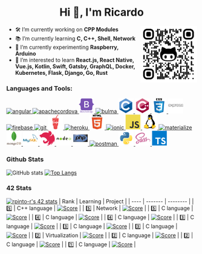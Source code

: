 <h1 align="center">Hi 🖖, I'm Ricardo</h1>
<img width="150" align='right' src="qr-code.svg">

- 🛠️ I’m currently working on **CPP Modules**
- 📚 I’m currently learning **C, C++, Shell, Network**
- 🧪 I’m currently experimenting **Raspberry, Arduino**
- 👀 I’m interested to learn **React.js, React Native, Vue.js, Kotlin, Swift, Gatsby, GraphQL, Docker, Kubernetes, Flask, Django, Go, Rust**

<h3 align="left">Languages and Tools:</h3>
<p align="left"> <a href="https://angular.io" target="_blank" rel="noreferrer"> <img src="https://angular.io/assets/images/logos/angular/angular.svg" alt="angular" width="40" height="40"/> </a> <a href="https://cordova.apache.org/" target="_blank" rel="noreferrer"> <img src="https://www.vectorlogo.zone/logos/apache_cordova/apache_cordova-icon.svg" alt="apachecordova" width="40" height="40"/> </a> <a href="https://getbootstrap.com" target="_blank" rel="noreferrer"> <img src="https://raw.githubusercontent.com/devicons/devicon/master/icons/bootstrap/bootstrap-plain-wordmark.svg" alt="bootstrap" width="40" height="40"/> </a> <a href="https://bulma.io/" target="_blank" rel="noreferrer"> <img src="https://raw.githubusercontent.com/gilbarbara/logos/804dc257b59e144eaca5bc6ffd16949752c6f789/logos/bulma.svg" alt="bulma" width="40" height="40"/> </a> <a href="https://www.cprogramming.com/" target="_blank" rel="noreferrer"> <img src="https://raw.githubusercontent.com/devicons/devicon/master/icons/c/c-original.svg" alt="c" width="40" height="40"/> </a> <a href="https://www.cplusplus.com/" target="_blank" rel="noreferrer"> <img src="https://raw.githubusercontent.com/devicons/devicon/master/icons/cplusplus/cplusplus-original.svg" alt="cplusplus" width="40" height="40"/> </a> <a href="https://www.w3schools.com/css/" target="_blank" rel="noreferrer"> <img src="https://raw.githubusercontent.com/devicons/devicon/master/icons/css3/css3-original-wordmark.svg" alt="css3" width="40" height="40"/> </a> <a href="https://expressjs.com" target="_blank" rel="noreferrer"> <img src="https://raw.githubusercontent.com/devicons/devicon/master/icons/express/express-original-wordmark.svg" alt="express" width="40" height="40"/> </a> <a href="https://firebase.google.com/" target="_blank" rel="noreferrer"> <img src="https://www.vectorlogo.zone/logos/firebase/firebase-icon.svg" alt="firebase" width="40" height="40"/> </a> <a href="https://git-scm.com/" target="_blank" rel="noreferrer"> <img src="https://www.vectorlogo.zone/logos/git-scm/git-scm-icon.svg" alt="git" width="40" height="40"/> </a> <a href="https://gulpjs.com" target="_blank" rel="noreferrer"> <img src="https://raw.githubusercontent.com/devicons/devicon/master/icons/gulp/gulp-plain.svg" alt="gulp" width="40" height="40"/> </a> <a href="https://heroku.com" target="_blank" rel="noreferrer"> <img src="https://www.vectorlogo.zone/logos/heroku/heroku-icon.svg" alt="heroku" width="40" height="40"/> </a> <a href="https://www.w3.org/html/" target="_blank" rel="noreferrer"> <img src="https://raw.githubusercontent.com/devicons/devicon/master/icons/html5/html5-original-wordmark.svg" alt="html5" width="40" height="40"/> </a> <a href="https://ionicframework.com" target="_blank" rel="noreferrer"> <img src="https://upload.wikimedia.org/wikipedia/commons/d/d1/Ionic_Logo.svg" alt="ionic" width="40" height="40"/> </a> <a href="https://developer.mozilla.org/en-US/docs/Web/JavaScript" target="_blank" rel="noreferrer"> <img src="https://raw.githubusercontent.com/devicons/devicon/master/icons/javascript/javascript-original.svg" alt="javascript" width="40" height="40"/> </a> <a href="https://www.linux.org/" target="_blank" rel="noreferrer"> <img src="https://raw.githubusercontent.com/devicons/devicon/master/icons/linux/linux-original.svg" alt="linux" width="40" height="40"/> </a> <a href="https://materializecss.com/" target="_blank" rel="noreferrer"> <img src="https://raw.githubusercontent.com/prplx/svg-logos/5585531d45d294869c4eaab4d7cf2e9c167710a9/svg/materialize.svg" alt="materialize" width="40" height="40"/> </a> <a href="https://www.mongodb.com/" target="_blank" rel="noreferrer"> <img src="https://raw.githubusercontent.com/devicons/devicon/master/icons/mongodb/mongodb-original-wordmark.svg" alt="mongodb" width="40" height="40"/> </a> <a href="https://www.mysql.com/" target="_blank" rel="noreferrer"> <img src="https://raw.githubusercontent.com/devicons/devicon/master/icons/mysql/mysql-original-wordmark.svg" alt="mysql" width="40" height="40"/> </a> <a href="https://nestjs.com/" target="_blank" rel="noreferrer"> <img src="https://raw.githubusercontent.com/devicons/devicon/master/icons/nestjs/nestjs-plain.svg" alt="nestjs" width="40" height="40"/> </a> <a href="https://nodejs.org" target="_blank" rel="noreferrer"> <img src="https://raw.githubusercontent.com/devicons/devicon/master/icons/nodejs/nodejs-original-wordmark.svg" alt="nodejs" width="40" height="40"/> </a> <a href="https://www.php.net" target="_blank" rel="noreferrer"> <img src="https://raw.githubusercontent.com/devicons/devicon/master/icons/php/php-original.svg" alt="php" width="40" height="40"/> </a> <a href="https://postman.com" target="_blank" rel="noreferrer"> <img src="https://www.vectorlogo.zone/logos/getpostman/getpostman-icon.svg" alt="postman" width="40" height="40"/> </a> <a href="https://www.python.org" target="_blank" rel="noreferrer"> <img src="https://raw.githubusercontent.com/devicons/devicon/master/icons/python/python-original.svg" alt="python" width="40" height="40"/> </a> <a href="https://sass-lang.com" target="_blank" rel="noreferrer"> <img src="https://raw.githubusercontent.com/devicons/devicon/master/icons/sass/sass-original.svg" alt="sass" width="40" height="40"/> </a> <a href="https://www.typescriptlang.org/" target="_blank" rel="noreferrer"> <img src="https://raw.githubusercontent.com/devicons/devicon/master/icons/typescript/typescript-original.svg" alt="typescript" width="40" height="40"/> </a> </p>


### Github Stats
![GitHub stats](https://github-readme-stats.vercel.app/api?username=ricardoreves&theme=default&show_icons=true&hide_border=true&count_private=true)
[![Top Langs](https://github-readme-stats.vercel.app/api/top-langs/?username=ricardoreves&layout=compact&card_width=445&langs_count=10&hide=roff,perl,objective-c&count_private=true)](https://github.com/anuraghazra/github-readme-stats)


### 42 Stats
[![rpinto-r's 42 stats](https://badge42.vercel.app/api/v2/cl32304lm001109mhd3e8n7m3/stats?cursusId=21&coalitionId=192)](https://github.com/JaeSeoKim/badge42)
| Rank | Learning       | Project                                                                                                                              |
| ---- | -------        | --------                                                                                                                             |
| 5️⃣   | C++ language   | [![Score](https://42-project-badge.glitch.me/users/rpinto-r/project/CPP_Module_01)](https://github.com/ricardoreves/42-cpp-modules)    |
| 5️⃣   | Network        | [![Score](https://42-project-badge.glitch.me/users/rpinto-r/project/Net_Practice)](https://github.com/ricardoreves/42-net-practice)   |
| 5️⃣   | C language     | [![Score](https://42-project-badge.glitch.me/users/rpinto-r/project/MiniRT)](https://github.com/ricardoreves/42-minirt)              |
| 4️⃣   | C language     | [![Score](https://42-project-badge.glitch.me/users/rpinto-r/project/Minishell)](https://github.com/ricardoreves/42-minishell)        |
| 4️⃣   | C language     | [![Score](https://42-project-badge.glitch.me/users/rpinto-r/project/Philosophers)](https://github.com/ricardoreves/42-philosophers)  |
| 3️⃣   | C language     | [![Score](https://42-project-badge.glitch.me/users/rpinto-r/project/Push_Swap)](https://github.com/ricardoreves/42-push-swap)        |
| 3️⃣   | C language     | [![Score](https://42-project-badge.glitch.me/users/rpinto-r/project/So_Long)](https://github.com/ricardoreves/42-so-long)             |
| 3️⃣   | C language     | [![Score](https://42-project-badge.glitch.me/users/rpinto-r/project/Minitalk)](https://github.com/ricardoreves/42-minitalk)          |
| 2️⃣   | Virtualization | [![Score](https://42-project-badge.glitch.me/users/rpinto-r/project/Born2beroot)](https://github.com/ricardoreves/42-born2beroot)    |
| 2️⃣   | C language     | [![Score](https://42-project-badge.glitch.me/users/rpinto-r/project/Get_Next_Line)](https://github.com/ricardoreves/42-get-next-line)  |
| 2️⃣   | C language     | [![Score](https://42-project-badge.glitch.me/users/rpinto-r/project/Ft_Printf)](https://github.com/ricardoreves/42-ft-printf)         |
| 1️⃣   | C language     | [![Score](https://42-project-badge.glitch.me/users/rpinto-r/project/Libft)](https://github.com/ricardoreves/42-libft)                |
 



